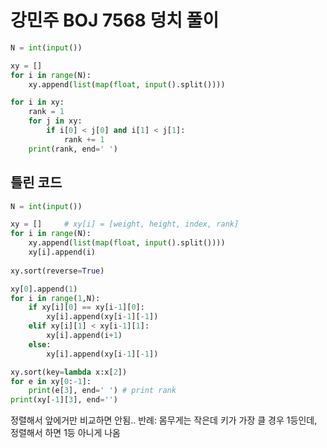 # 강민주 BOJ 7568 덩치 풀이

```python
N = int(input())

xy = []
for i in range(N):
    xy.append(list(map(float, input().split())))

for i in xy:
    rank = 1
    for j in xy:
        if i[0] < j[0] and i[1] < j[1]:
            rank += 1
    print(rank, end=' ')
```

  
## 틀린 코드
```python
N = int(input())

xy = []     # xy[i] = [weight, height, index, rank]
for i in range(N):
    xy.append(list(map(float, input().split())))
    xy[i].append(i)
    
xy.sort(reverse=True)

xy[0].append(1)
for i in range(1,N):
    if xy[i][0] == xy[i-1][0]:
        xy[i].append(xy[i-1][-1])
    elif xy[i][1] < xy[i-1][1]:
        xy[i].append(i+1)
    else:
        xy[i].append(xy[i-1][-1])

xy.sort(key=lambda x:x[2])
for e in xy[0:-1]:
    print(e[3], end=' ') # print rank
print(xy[-1][3], end='')
```

정렬해서 앞에거만 비교하면 안됨.. 반례: 몸무게는 작은데 키가 가장 클 경우 1등인데, 정렬해서 하면 1등 아니게 나옴